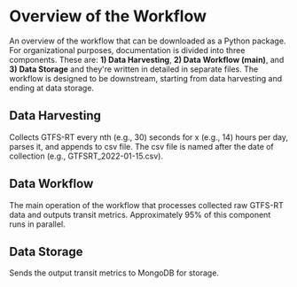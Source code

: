 # Overview of the Workflow
An overview of the workflow that can be downloaded as a Python package. For organizational purposes, documentation is divided into three components. These are: **1) Data Harvesting**, **2) Data Workflow (main)**, and **3) Data Storage** and they're written in detailed in separate files. The workflow is designed to be downstream, starting from data harvesting and ending at data storage. 

## Data Harvesting 
Collects GTFS-RT every nth (e.g., 30) seconds for x (e.g., 14) hours per day, parses it, and appends to csv file. The csv file is named after the date of collection (e.g., GTFSRT_2022-01-15.csv). 

## Data Workflow
The main operation of the workflow that processes collected raw GTFS-RT data and outputs transit metrics. Approximately 95% of this component runs in parallel. 

## Data Storage
Sends the output transit metrics to MongoDB for storage. 
